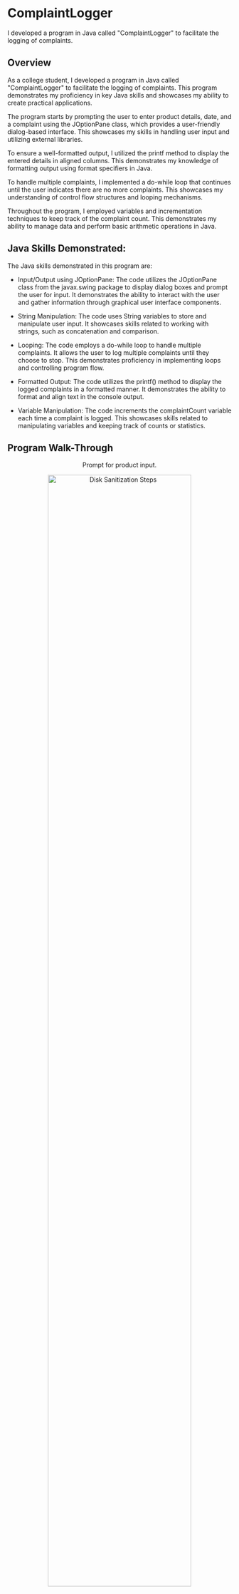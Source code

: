 <h1>ComplaintLogger</h1>
I developed a program in Java called "ComplaintLogger" to facilitate the logging of complaints.
<h2> Overview </h2>
As a college student, I developed a program in Java called "ComplaintLogger" to facilitate the logging of complaints. This program demonstrates my proficiency in key Java skills and showcases my ability to create practical applications.

The program starts by prompting the user to enter product details, date, and a complaint using the JOptionPane class, which provides a user-friendly dialog-based interface. This showcases my skills in handling user input and utilizing external libraries.

To ensure a well-formatted output, I utilized the printf method to display the entered details in aligned columns. This demonstrates my knowledge of formatting output using format specifiers in Java.

To handle multiple complaints, I implemented a do-while loop that continues until the user indicates there are no more complaints. This showcases my understanding of control flow structures and looping mechanisms.

Throughout the program, I employed variables and incrementation techniques to keep track of the complaint count. This demonstrates my ability to manage data and perform basic arithmetic operations in Java.

<h2> Java Skills Demonstrated: </h2>

The Java skills demonstrated in this program are:

- Input/Output using JOptionPane: The code utilizes the JOptionPane class from the javax.swing package to display dialog boxes and prompt the user for input. It demonstrates the ability to interact with the user and gather information through graphical user interface components.

- String Manipulation: The code uses String variables to store and manipulate user input. It showcases skills related to working with strings, such as concatenation and comparison.

- Looping: The code employs a do-while loop to handle multiple complaints. It allows the user to log multiple complaints until they choose to stop. This demonstrates proficiency in implementing loops and controlling program flow.

- Formatted Output: The code utilizes the printf() method to display the logged complaints in a formatted manner. It demonstrates the ability to format and align text in the console output.

- Variable Manipulation: The code increments the complaintCount variable each time a complaint is logged. This showcases skills related to manipulating variables and keeping track of counts or statistics.


<h2>Program Walk-Through</h2>
<p align="center">
Prompt for product input.
<p align="center">
<img src="https://imgur.com/cNiPnEw.png" height="80%" width="80%" alt="Disk Sanitization Steps"/>
<br />
Prompt for date input.
<p align="center">
<img src="https://imgur.com/cNiPnEw.png" height="80%" width="80%" alt="Disk Sanitization Steps"/>
<br />
Prompt for complaint input.
<p align="center">
<img src="https://imgur.com/cNiPnEw.png" height="80%" width="80%" alt="Disk Sanitization Steps"/>
<br />
Prompt for more complaints (Y/N).
<p align="center">
<img src="https://imgur.com/cNiPnEw.png" height="80%" width="80%" alt="Disk Sanitization Steps"/>
<br />
Print total complaints logged.
<p align="center">
<img src="https://imgur.com/cNiPnEw.png" height="80%" width="80%" alt="Disk Sanitization Steps"/>
<br />
